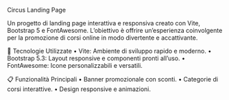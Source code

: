Circus Landing Page

Un progetto di landing page interattiva e responsiva creato con Vite, Bootstrap 5 e FontAwesome. L’obiettivo è offrire un’esperienza coinvolgente per la promozione di corsi online in modo divertente e accattivante.

🚀 Tecnologie Utilizzate
	•	Vite: Ambiente di sviluppo rapido e moderno.
	•	Bootstrap 5.3: Layout responsive e componenti pronti all’uso.
	•	FontAwesome: Icone personalizzabili e versatili.

📋 Funzionalità Principali
	•	Banner promozionale con sconti.
	•	Categorie di corsi interattive.
	•	Design responsive e animazioni.
